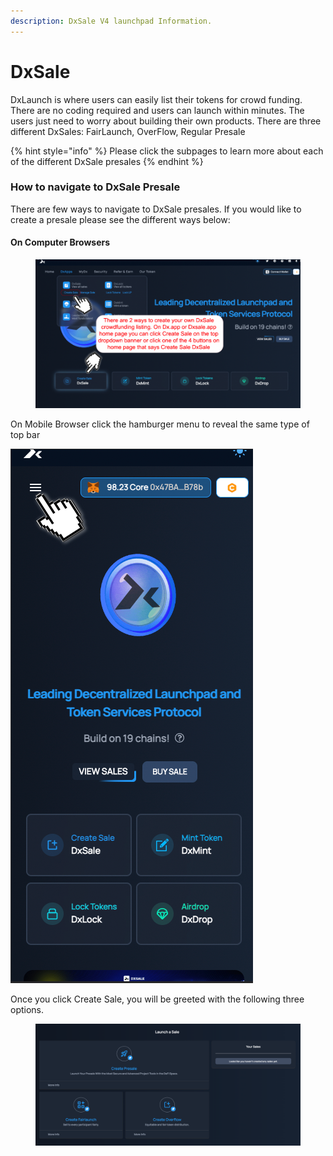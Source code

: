 ```yaml
---
description: DxSale V4 launchpad Information.
---
```


# DxSale

DxLaunch is where users can easily list their tokens for crowd funding. There are no coding required and users can launch within minutes. The users just need to worry about building their own products. There are three different DxSales: FairLaunch, OverFlow, Regular Presale

{% hint style="info" %}
Please click the subpages to learn more about each of the different DxSale presales
{% endhint %}



### How to navigate to DxSale Presale <a href="#how-to-navigate-to-dxsale-presale" id="how-to-navigate-to-dxsale-presale"></a>

There are few ways to navigate to DxSale presales. If you would like to create a presale please see the different ways below:

#### On Computer Browsers

<figure><img src="../../.gitbook/assets/image (21).png" alt=""><figcaption></figcaption></figure>

On Mobile Browser click the hamburger menu to reveal the same type of top bar

<img src="../../.gitbook/assets/image (1).png" alt="" data-size="original">

Once you click Create Sale, you will be greeted with the following three options.

<figure><img src="../../.gitbook/assets/image (28).png" alt=""><figcaption></figcaption></figure>

